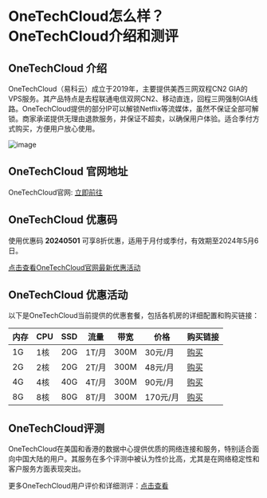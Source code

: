 # OneTechCloud怎么样？OneTechCloud介绍和测评

## OneTechCloud 介绍
OneTechCloud（易科云）成立于2019年，主要提供美西三网双程CN2 GIA的VPS服务。其产品特点是去程联通电信双网CN2、移动直连，回程三网强制GIA线路。OneTechCloud提供的部分IP可以解锁Netflix等流媒体，虽然不保证全部可解锁。商家承诺提供无理由退款服务，并保证不超卖，以确保用户体验。适合季付方式购买，方便用户放心使用。

![image](https://github.com/jillianralvarezb20/OneTechCloud/assets/169522029/02a15055-1ba3-42bc-a1e1-3b738dc1fd1e)

## OneTechCloud 官网地址
OneTechCloud官网: [立即前往](https://www.onetechcloud.com/aff/YLGJCHIN)

## OneTechCloud 优惠码
使用优惠码 **20240501** 可享8折优惠，适用于月付或季付，有效期至2024年5月6日。

[点击查看OneTechCloud官网最新优惠活动](https://www.onetechcloud.com/aff/YLGJCHIN)

## OneTechCloud 优惠活动
以下是OneTechCloud当前提供的优惠套餐，包括各机房的详细配置和购买链接：

| 内存 | CPU | SSD | 流量   | 带宽 | 价格   | 购买链接 |
|------|-----|-----|--------|------|--------|----------|
| 1G   | 1核 | 20G | 1T/月  | 300M | 30元/月| [购买](https://www.onetechcloud.com/aff/YLGJCHIN) |
| 2G   | 2核 | 20G | 2T/月  | 300M | 48元/月| [购买](https://www.onetechcloud.com/aff/YLGJCHIN) |
| 4G   | 4核 | 40G | 4T/月  | 300M | 90元/月| [购买](https://www.onetechcloud.com/aff/YLGJCHIN) |
| 8G   | 8核 | 80G | 8T/月  | 300M | 170元/月| [购买](https://www.onetechcloud.com/aff/YLGJCHIN) |

## OneTechCloud评测
OneTechCloud在美国和香港的数据中心提供优质的网络连接和服务，特别适合面向中国大陆的用户。其服务在多个评测中被认为性价比高，尤其是在网络稳定性和客户服务方面表现突出。

更多OneTechCloud用户评价和详细测评：[点击查看](https://www.onetechcloud.com/aff/YLGJCHIN)
